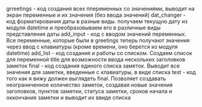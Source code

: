 grreetings - код создания всех ппеременных со значениями, выводит на экран переменные и их значения (без ввода значений)
dat_changer - код форматирования даты в разные виды. получаем текущую дату из модуля datetime и преобразовываем его в различные виды представления даты
add_input - код с вводом значений переменных. Все переменные, которые были в greetings теперь получают значения через ввод с клавиатуры (кроме времени, оно берется из модуля datetime)
add_list - код создания и работы со списком. Создаем список для переменной title для возможности ввода нескольких заголовков заметок
final - код создания единого списка заметок. Выводит все значения для заметки, введенные с клавиатуры, в виде списка
test - код того как я вижу должен выглядеть final. Позволяет создавать неограниченное количество заметок, создавая новые значения заголовков, пунктов заметки, статуса заметки, сроков начала и оккончания заметки и выводит их ввиде списка
